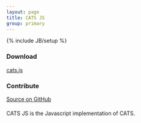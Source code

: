 ```yaml
---
layout: page
title: CATS JS
group: primary
---
```

{% include JB/setup %}

<div class="row well" style="margin-top: 20px; margin-bottom:20px">
  <div class="span4">
    <h3>Download</h3>
    <p><a href="cats.js">cats.js</a></p>
  </div>
  <div class="span4">
    <h3>Contribute</h3>
    <a href="http://github.com/webcats/cats-javascript" class="btn btn-success">Source on GitHub</a>
  </div>
</div>

CATS JS is the Javascript implementation of CATS. 
